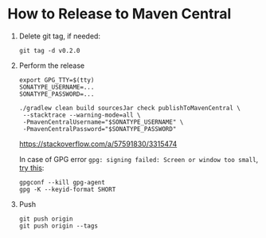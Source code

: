 # How to Release to Maven Central

1. Delete git tag, if needed:

   ```shell
   git tag -d v0.2.0
   ```
3. Perform the release

   ```shell
   export GPG_TTY=$(tty)
   SONATYPE_USERNAME=...
   SONATYPE_PASSWORD=...
   
   ./gradlew clean build sourcesJar check publishToMavenCentral \
    --stacktrace --warning-mode=all \
    -PmavenCentralUsername="$SONATYPE_USERNAME" \
    -PmavenCentralPassword="$SONATYPE_PASSWORD"
   ```

   https://stackoverflow.com/a/57591830/3315474

   In case of GPG error `gpg: signing failed: Screen or window too small`, [try this](https://stackoverflow.com/a/67498543/3315474):

   ```shell
   gpgconf --kill gpg-agent
   gpg -K --keyid-format SHORT
   ```

4. Push

   ```shell
   git push origin 
   git push origin --tags
   ```

